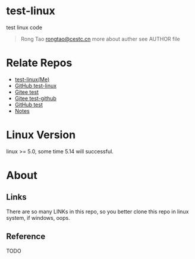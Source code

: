 # test-linux
test linux code

> Rong Tao <rongtao@cestc.cn>
> more about auther see AUTHOR file

# Relate Repos

* [test-linux(Me)](https://gitee.com/rtoax/test-linux)
* [GitHub test-linux](https://github.com/Rtoax/test-linux)
* [Gitee test](https://gitee.com/rtoax/test)
* [Gitee test-github](https://gitee.com/rtoax/test-github)
* [GitHub test](https://github.com/Rtoax/test)
* [Notes](https://gitee.com/rtoax/notes)

# Linux Version

linux >= 5.0, some time 5.14 will successful.

# About

## Links

There are so many LINKs in this repo, so you better clone this repo in linux system, if windows, oops.

## Reference

TODO
